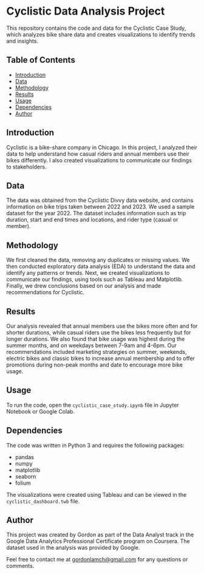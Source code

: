 # Cyclistic Data Analysis Project

This repository contains the code and data for the Cyclistic Case Study, which analyzes bike share data and creates visualizations to identify trends and insights.

## Table of Contents
- [Introduction](#introduction)
- [Data](#data)
- [Methodology](#methodology)
- [Results](#results)
- [Usage](#usage)
- [Dependencies](#dependencies)
- [Author](#author)

## Introduction
Cyclistic is a bike-share company in Chicago. In this project, I analyzed their data to help understand how casual riders and annual members use their bikes differently. I also created visualizations to communicate our findings to stakeholders.

## Data
The data was obtained from the Cyclistic Divvy data website, and contains information on bike trips taken between 2022 and 2023. We used a sample dataset for the year 2022. The dataset includes information such as trip duration, start and end times and locations, and rider type (casual or member).

## Methodology
We first cleaned the data, removing any duplicates or missing values. We then conducted exploratory data analysis (EDA) to understand the data and identify any patterns or trends. Next, we created visualizations to communicate our findings, using tools such as Tableau and Matplotlib. Finally, we drew conclusions based on our analysis and made recommendations for Cyclistic.

## Results
Our analysis revealed that annual members use the bikes more often and for shorter durations, while casual riders use the bikes less frequently but for longer durations. We also found that bike usage was highest during the summer months, and on weekdays between 7-9am and 4-6pm. Our recommendations included marketing strategies on summer, weekends, electric bikes and classic bikes to increase annual membership and to offer promotions during non-peak months and date to encourage more bike usage.

## Usage
To run the code, open the `cyclistic_case_study.ipynb` file in Jupyter Notebook or Google Colab.

## Dependencies
The code was written in Python 3 and requires the following packages:

- pandas
- numpy
- matplotlib
- seaborn
- folium

The visualizations were created using Tableau and can be viewed in the `cyclistic_dashboard.twb` file.

## Author
This project was created by Gordon as part of the Data Analyst track in the Google Data Analytics Professional Certificate program on Coursera. The dataset used in the analysis was provided by Google.

Feel free to contact me at gordonlamch@gmail.com for any questions or comments.
